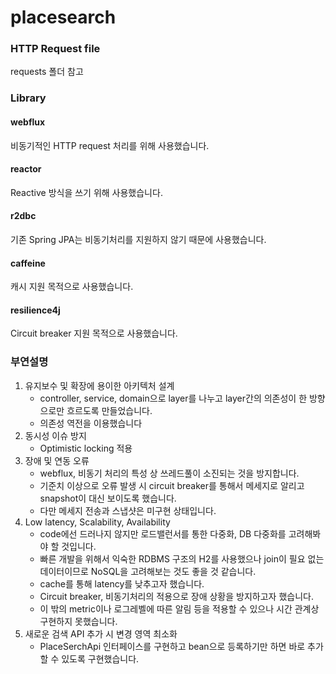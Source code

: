 # placesearch

### HTTP Request file
requests 폴더 참고

### Library
#### webflux
비동기적인 HTTP request 처리를 위해 사용했습니다.

#### reactor
Reactive 방식을 쓰기 위해 사용했습니다.

#### r2dbc
기존 Spring JPA는 비동기처리를 지원하지 않기 때문에 사용했습니다.

#### caffeine
캐시 지원 목적으로 사용했습니다.

#### resilience4j
Circuit breaker 지원 목적으로 사용했습니다.

### 부연설명
1. 유지보수 및 확장에 용이한 아키텍처 설계
   * controller, service, domain으로 layer를 나누고 layer간의 의존성이 한 방향으로만 흐르도록 만들었습니다.
   * 의존성 역전을 이용했습니다
2. 동시성 이슈 방지
   * Optimistic locking 적용
3. 장애 및 연동 오류
   * webflux, 비동기 처리의 특성 상 쓰레드풀이 소진되는 것을 방지합니다.
   * 기준치 이상으로 오류 발생 시 circuit breaker를 통해서 메세지로 알리고 snapshot이 대신 보이도록 했습니다.
   * 다만 메세지 전송과 스냅샷은 미구현 상태입니다. 
4. Low latency, Scalability, Availability
   * code에선 드러나지 않지만 로드밸런서를 통한 다중화, DB 다중화를 고려해봐야 할 것입니다.
   * 빠른 개발을 위해서 익숙한 RDBMS 구조의 H2를 사용했으나 join이 필요 없는 데이터이므로 NoSQL을 고려해보는 것도 좋을 것 같습니다.
   * cache를 통해 latency를 낮추고자 했습니다.
   * Circuit breaker, 비동기처리의 적용으로 장애 상황을 방지하고자 했습니다.
   * 이 밖의 metric이나 로그레벨에 따른 알림 등을 적용할 수 있으나 시간 관계상 구현하지 못했습니다.
5. 새로운 검색 API 추가 시 변경 영역 최소화
   * PlaceSerchApi 인터페이스를 구현하고 bean으로 등록하기만 하면 바로 추가할 수 있도록 구현했습니다.
